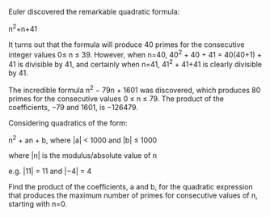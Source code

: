 Euler discovered the remarkable quadratic formula:

n<sup>2</sup>+n+41

It turns out that the formula will produce 40 primes for the consecutive integer values 0≤ n ≤ 39. However, when n=40,
40<sup>2</sup> + 40 + 41 = 40(40+1) + 41 is divisible by 41, and certainly when n=41, 41<sup>2</sup> + 41+41 is clearly
divisible by 41.

The incredible formula n<sup>2</sup> − 79n + 1601 was discovered, which produces 80 primes for the consecutive values 0
≤ n ≤ 79. The product of the coefficients, −79 and 1601, is −126479.

Considering quadratics of the form:

n<sup>2</sup> + an + b, where |a| < 1000 and |b| ≤ 1000

where |n| is the modulus/absolute value of n

e.g. |11| = 11 and |−4| = 4

Find the product of the coefficients, a and b, for the quadratic expression that produces the maximum number of primes
for consecutive values of n, starting with n=0.